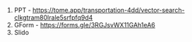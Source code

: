 1. PPT - https://tome.app/transportation-4dd/vector-search-clkgtram80lrale5srfpfq9d4
2. GForm - https://forms.gle/3RGJsvWX11GAh1eA6
3. Slido
